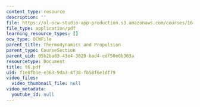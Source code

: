 ```yaml
---
content_type: resource
description: ''
file: https://ol-ocw-studio-app-production.s3.amazonaws.com/courses/16-01-unified-engineering-i-ii-iii-iv-fall-2005-spring-2006/f1e8fb1ee3639da34f38fb58f6e1df79_t6.pdf
file_type: application/pdf
learning_resource_types: []
ocw_type: OCWFile
parent_title: Thermodynamics and Propulsion
parent_type: CourseSection
parent_uid: 05b2ba63-43e4-3028-bad4-cdf50e0b363a
resourcetype: Document
title: t6.pdf
uid: f1e8fb1e-e363-9da3-4f38-fb58f6e1df79
video_files:
  video_thumbnail_file: null
video_metadata:
  youtube_id: null
---
```

